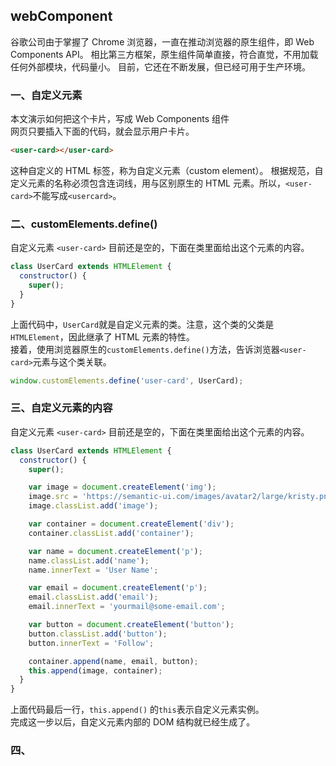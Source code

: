 ## webComponent

谷歌公司由于掌握了 Chrome 浏览器，一直在推动浏览器的原生组件，即 Web Components API。
相比第三方框架，原生组件简单直接，符合直觉，不用加载任何外部模块，代码量小。
目前，它还在不断发展，但已经可用于生产环境。


### 一、自定义元素
本文演示如何把这个卡片，写成 Web Components 组件                        
网页只要插入下面的代码，就会显示用户卡片。                       
```html
<user-card></user-card>
```
这种自定义的 HTML 标签，称为自定义元素（custom element）。
根据规范，自定义元素的名称必须包含连词线，用与区别原生的 HTML 元素。所以，`<user-card>`不能写成`<usercard>`。


### 二、customElements.define()
自定义元素 `<user-card>` 目前还是空的，下面在类里面给出这个元素的内容。
```js
class UserCard extends HTMLElement {
  constructor() {
    super();
  }
}
```
上面代码中，`UserCard`就是自定义元素的类。注意，这个类的父类是`HTMLElement`，因此继承了 HTML 元素的特性。                         
接着，使用浏览器原生的`customElements.define()`方法，告诉浏览器`<user-card>`元素与这个类关联。
```js
window.customElements.define('user-card', UserCard);
```

### 三、自定义元素的内容
自定义元素 `<user-card>` 目前还是空的，下面在类里面给出这个元素的内容。
```js
class UserCard extends HTMLElement {
  constructor() {
    super();

    var image = document.createElement('img');
    image.src = 'https://semantic-ui.com/images/avatar2/large/kristy.png';
    image.classList.add('image');

    var container = document.createElement('div');
    container.classList.add('container');

    var name = document.createElement('p');
    name.classList.add('name');
    name.innerText = 'User Name';

    var email = document.createElement('p');
    email.classList.add('email');
    email.innerText = 'yourmail@some-email.com';

    var button = document.createElement('button');
    button.classList.add('button');
    button.innerText = 'Follow';

    container.append(name, email, button);
    this.append(image, container);
  }
}
```

上面代码最后一行，`this.append()` 的`this`表示自定义元素实例。                  
完成这一步以后，自定义元素内部的 DOM 结构就已经生成了。                  


### 四、<template>标签
使用 JavaScript 写上一节的 DOM 结构很麻烦，Web Components API 提供了<template>标签，可以在它里面使用 HTML 定义 DOM。
```html
<template id="userCardTemplate">
  <img src="https://semantic-ui.com/images/avatar2/large/kristy.png" class="image">
  <div class="container">
    <p class="name">User Name</p>
    <p class="email">yourmail@some-email.com</p>
    <button class="button">Follow</button>
  </div>
</template>
```

然后，改写一下自定义元素的类，为自定义元素加载`<template>`。
```js
class UserCard extends HTMLElement {
  constructor() {
    super();

    var templateElem = document.getElementById('userCardTemplate');
    var content = templateElem.content.cloneNode(true);
    this.appendChild(content);
  }
}
```

上面代码中，获取`<template>`节点以后，克隆了它的所有子元素，这是因为可能有多个自定义元素的实例，这个模板还要留给其他实例使用，
所以不能直接移动它的子元素。
到这一步为止，完整的代码如下。
```html
<body>
  <user-card></user-card>
  <template>...</template>

  <script>
    class UserCard extends HTMLElement {
      constructor() {
        super();

        var templateElem = document.getElementById('userCardTemplate');
        var content = templateElem.content.cloneNode(true);
        this.appendChild(content);
      }
    }
    window.customElements.define('user-card', UserCard);    
  </script>
</body>
```

### 五、添加样式
自定义元素还没有样式，可以给它指定全局样式，比如下面这样。
```
user-card {
  /* ... */
}
```

但是，组件的样式应该与代码封装在一起，只对自定义元素生效，不影响外部的全局样式。所以，可以把样式写在`<template>`里面。
```html
<template id="userCardTemplate">
  <style>
   :host {
     display: flex;
     align-items: center;
     width: 450px;
     height: 180px;
     background-color: #d4d4d4;
     border: 1px solid #d5d5d5;
     box-shadow: 1px 1px 5px rgba(0, 0, 0, 0.1);
     border-radius: 3px;
     overflow: hidden;
     padding: 10px;
     box-sizing: border-box;
     font-family: 'Poppins', sans-serif;
   }
   .image {
     flex: 0 0 auto;
     width: 160px;
     height: 160px;
     vertical-align: middle;
     border-radius: 5px;
   }
   .container {
     box-sizing: border-box;
     padding: 20px;
     height: 160px;
   }
   .container > .name {
     font-size: 20px;
     font-weight: 600;
     line-height: 1;
     margin: 0;
     margin-bottom: 5px;
   }
   .container > .email {
     font-size: 12px;
     opacity: 0.75;
     line-height: 1;
     margin: 0;
     margin-bottom: 15px;
   }
   .container > .button {
     padding: 10px 25px;
     font-size: 12px;
     border-radius: 5px;
     text-transform: uppercase;
   }
  </style>

  <img src="https://semantic-ui.com/images/avatar2/large/kristy.png" class="image">
  <div class="container">
    <p class="name">User Name</p>
    <p class="email">yourmail@some-email.com</p>
    <button class="button">Follow</button>
  </div>
</template>
```

### 六、自定义元素的参数
`<user-card>`内容现在是在`<template>`里面设定的，为了方便使用，把它改成参数。
```html
<user-card
  image="https://semantic-ui.com/images/avatar2/large/kristy.png"
  name="User Name"
  email="yourmail@some-email.com"
></user-card>
```

`<template>`代码也相应改造。
```html
<template id="userCardTemplate">
  <style>...</style>

  <img class="image">
  <div class="container">
    <p class="name"></p>
    <p class="email"></p>
    <button class="button">Follow John</button>
  </div>
</template>
```

```js
class UserCard extends HTMLElement {
  constructor() {
    super();

    var templateElem = document.getElementById('userCardTemplate');
    var content = templateElem.content.cloneNode(true);
    content.querySelector('img').setAttribute('src', this.getAttribute('image'));
    content.querySelector('.container>.name').innerText = this.getAttribute('name');
    content.querySelector('.container>.email').innerText = this.getAttribute('email');
    this.appendChild(content);
  }
}
window.customElements.define('user-card', UserCard);    
```


### 七、Shadow DOM
我们不希望用户能够看到`<user-card>`的内部代码，Web Component 允许内部代码隐藏起来，
这叫做 Shadow DOM，即这部分 DOM 默认与外部 DOM 隔离，内部任何代码都无法影响外部。                     
自定义元素的`this.attachShadow()`方法开启 Shadow DOM，详见下面的代码。                                 
```js
class UserCard extends HTMLElement {
  constructor() {
    super();
    var shadow = this.attachShadow( { mode: 'closed' } );

    var templateElem = document.getElementById('userCardTemplate');
    var content = templateElem.content.cloneNode(true);
    content.querySelector('img').setAttribute('src', this.getAttribute('image'));
    content.querySelector('.container>.name').innerText = this.getAttribute('name');
    content.querySelector('.container>.email').innerText = this.getAttribute('email');

    shadow.appendChild(content);
  }
}
window.customElements.define('user-card', UserCard);
```

### 八、组件的扩展
#### （1）与用户互动                    
用户卡片是一个静态组件，如果要与用户互动，也很简单，就是在类里面监听各种事件。
```js
this.$button = shadow.querySelector('button');
this.$button.addEventListener('click', () => {
  // do something
})
```







### 参考资料
- [Web Components 入门实例教程](http://www.ruanyifeng.com/blog/2019/08/web_components.html)
- [Web Components - MDN](https://developer.mozilla.org/zh-CN/docs/Web/Web_Components)
